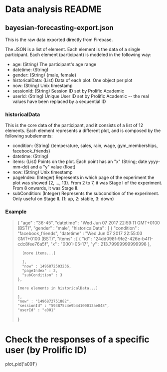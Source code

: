# Data analysis README

## bayesian-forecasting-export.json

This is the raw data exported directly from Firebase.

The JSON is a list of element. Each element is the data of a single participant.
Each element (participant) is modeled in the following way:

- age: (String) The participant's age range
- datetime: (String)
- gender: (String) {male, female}
- historicalData: (List) Data of each plot. One object per plot
- now: (String) Unix timestamp
- sessionId: (String) Session ID set by Prolific Academic
- userId: (String) Unique User ID set by Prolific Academic -- the real values have been replaced by a sequential ID


### historicalData

This is the core data of the participant, and it consists of a list of 12 elements.
Each element represents a different plot, and is composed by the following subelements:

- condition: (String) {temperature, sales, rain, wage, gym_memberships, facebook_friends}
- datetime: (String)
- items: (List) Points on the plot. Each point has an "x" (String; date yyyy-mm-dd) and a "y" value (float)
- now: (String) Unix timestamp
- pageIndex: (Integer) Represents in which page of the experiment the plot was showed {2, ..., 13}. From 2 to 7, it was Stage I of the experiment. From 8 onwards, it was Stage II.
- subCondition: (Integer) Represents the subcondition of the experiment. Only useful on Stage II. {1: up, 2: stable, 3: down}

### Example

<blockquote>

  {
    "age" : "36-45",
    "datetime" : "Wed Jun 07 2017 22:59:11 GMT+0100 (BST)",
    "gender" : "male",
    "historicalData" : [ {
      "condition" : "facebook_friends",
      "datetime" : "Wed Jun 07 2017 22:55:03 GMT+0100 (BST)",
      "items" : [ {
        "id" : "24dd098f-9fe2-426e-b4f1-cdc8fee76a5f",
        "x" : "0001-05-17",
        "y" : 213.79999999999998
      },

      [more items...]

      ],
      "now" : 1496872503236,
      "pageIndex" : 2,
      "subCondition" : 3
    },

    [more elements in historicalData...]

    ],
    "now" : "1496872751882",
    "sessionId" : "593875c4e9b44100013ae848",
    "userId" : "a001"
  }

</blockquote>

# Check the responses of a specific user (by Prolific ID)
plot_pid('a001')
